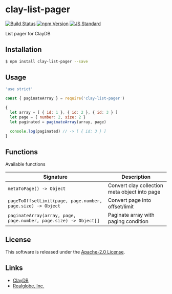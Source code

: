 clay-list-pager
==========

<!---
This file is generated by ape-tmpl. Do not update manually.
--->

<!-- Badge Start -->
<a name="badges"></a>

[![Build Status][bd_travis_shield_url]][bd_travis_url]
[![npm Version][bd_npm_shield_url]][bd_npm_url]
[![JS Standard][bd_standard_shield_url]][bd_standard_url]

[bd_repo_url]: https://github.com/realglobe-Inc/clay-list-pager
[bd_travis_url]: http://travis-ci.org/realglobe-Inc/clay-list-pager
[bd_travis_shield_url]: http://img.shields.io/travis/realglobe-Inc/clay-list-pager.svg?style=flat
[bd_travis_com_url]: http://travis-ci.com/realglobe-Inc/clay-list-pager
[bd_travis_com_shield_url]: https://api.travis-ci.com/realglobe-Inc/clay-list-pager.svg?token=
[bd_license_url]: https://github.com/realglobe-Inc/clay-list-pager/blob/master/LICENSE
[bd_codeclimate_url]: http://codeclimate.com/github/realglobe-Inc/clay-list-pager
[bd_codeclimate_shield_url]: http://img.shields.io/codeclimate/github/realglobe-Inc/clay-list-pager.svg?style=flat
[bd_codeclimate_coverage_shield_url]: http://img.shields.io/codeclimate/coverage/github/realglobe-Inc/clay-list-pager.svg?style=flat
[bd_gemnasium_url]: https://gemnasium.com/realglobe-Inc/clay-list-pager
[bd_gemnasium_shield_url]: https://gemnasium.com/realglobe-Inc/clay-list-pager.svg
[bd_npm_url]: http://www.npmjs.org/package/clay-list-pager
[bd_npm_shield_url]: http://img.shields.io/npm/v/clay-list-pager.svg?style=flat
[bd_standard_url]: http://standardjs.com/
[bd_standard_shield_url]: https://img.shields.io/badge/code%20style-standard-brightgreen.svg

<!-- Badge End -->


<!-- Description Start -->
<a name="description"></a>

List pager for ClayDB

<!-- Description End -->


<!-- Overview Start -->
<a name="overview"></a>



<!-- Overview End -->


<!-- Sections Start -->
<a name="sections"></a>

<!-- Section from "doc/guides/01.Installation.md.hbs" Start -->

<a name="section-doc-guides-01-installation-md"></a>

Installation
-----

```bash
$ npm install clay-list-pager --save
```


<!-- Section from "doc/guides/01.Installation.md.hbs" End -->

<!-- Section from "doc/guides/02.Usage.md.hbs" Start -->

<a name="section-doc-guides-02-usage-md"></a>

Usage
---------

```javascript
'use strict'

const { paginateArray } = require('clay-list-pager')

{
  let array = [ { id: 1 }, { id: 2 }, { id: 3 } ]
  let page = { number: 2, size: 2 }
  let paginated = paginateArray(array, page)

  console.log(paginated) // -> [ { id: 3 } ]
}
```


<!-- Section from "doc/guides/02.Usage.md.hbs" End -->

<!-- Section from "doc/guides/03.Functions.md.hbs" Start -->

<a name="section-doc-guides-03-functions-md"></a>

Functions
---------

Available functions

| Signature | Description |
| ---- | ----------- |
| `metaToPage() -> Object` | Convert clay collection meta object into page |
| `pageToOffsetLimit(page, page.number, page.size) -> Object` | Convert page into offset/limit |
| `paginateArray(array, page, page.number, page.size) -> Object[]` | Paginate array with paging condition |


<!-- Section from "doc/guides/03.Functions.md.hbs" End -->


<!-- Sections Start -->


<!-- LICENSE Start -->
<a name="license"></a>

License
-------
This software is released under the [Apache-2.0 License](https://github.com/realglobe-Inc/clay-list-pager/blob/master/LICENSE).

<!-- LICENSE End -->


<!-- Links Start -->
<a name="links"></a>

Links
------

+ [ClayDB][clay_d_b_url]
+ [Realglobe, Inc.][realglobe,_inc__url]

[clay_d_b_url]: https://github.com/realglobe-Inc/claydb
[realglobe,_inc__url]: http://realglobe.jp

<!-- Links End -->
